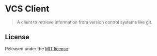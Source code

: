 # VCS Client

> A client to retrieve information from version control systems like git.

## License

Released under the [MIT license](./LICENSE).
